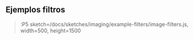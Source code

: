 ## Ejemplos filtros

> :P5 sketch=/docs/sketches/imaging/example-filters/image-filters.js, width=500, height=1500